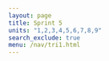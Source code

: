 ```yaml
---
layout: page
title: Sprint 5
units: "1,2,3,4,5,6,7,8,9"
search_exclude: true
menu: /nav/tri1.html
---
```


